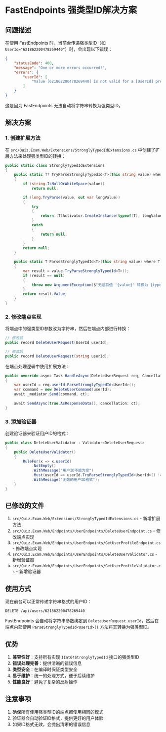 # FastEndpoints 强类型ID解决方案

## 问题描述

在使用 FastEndpoints 时，当前台传递强类型ID（如 `UserId="621862200478269440"`）时，会出现以下错误：

```json
{
    "statusCode": 400,
    "message": "One or more errors occurred!",
    "errors": {
        "userId": [
            "Value [621862200478269440] is not valid for a [UserId] property!"
        ]
    }
}
```

这是因为 FastEndpoints 无法自动将字符串转换为强类型ID。

## 解决方案

### 1. 创建扩展方法

在 `src/Quiz.Exam.Web/Extensions/StronglyTypedIdExtensions.cs` 中创建了扩展方法来处理强类型ID的转换：

```csharp
public static class StronglyTypedIdExtensions
{
    public static T? TryParseStronglyTypedId<T>(this string value) where T : struct, IInt64StronglyTypedId
    {
        if (string.IsNullOrWhiteSpace(value))
            return null;

        if (long.TryParse(value, out var longValue))
        {
            try
            {
                return (T)Activator.CreateInstance(typeof(T), longValue)!;
            }
            catch
            {
                return null;
            }
        }
        return null;
    }

    public static T ParseStronglyTypedId<T>(this string value) where T : struct, IInt64StronglyTypedId
    {
        var result = value.TryParseStronglyTypedId<T>();
        if (result == null)
        {
            throw new ArgumentException($"无法将值 '{value}' 转换为 {typeof(T).Name}");
        }
        return result.Value;
    }
}
```

### 2. 修改端点实现

将端点中的强类型ID参数改为字符串，然后在端点内部进行转换：

```csharp
// 修改前
public record DeleteUserRequest(UserId userId);

// 修改后
public record DeleteUserRequest(string userId);
```

在端点处理逻辑中使用扩展方法：

```csharp
public override async Task HandleAsync(DeleteUserRequest req, CancellationToken ct)
{
    var userId = req.userId.ParseStronglyTypedId<UserId>();
    var command = new DeleteUserCommand(userId);
    await _mediator.Send(command, ct);
    
    await SendAsync(true.AsResponseData(), cancellation: ct);
}
```

### 3. 添加验证器

创建验证器来验证用户ID的格式：

```csharp
public class DeleteUserValidator : Validator<DeleteUserRequest>
{
    public DeleteUserValidator()
    {
        RuleFor(x => x.userId)
            .NotEmpty()
            .WithMessage("用户ID不能为空")
            .Must(userId => userId.TryParseStronglyTypedId<UserId>() != null)
            .WithMessage("无效的用户ID格式");
    }
}
```

## 已修改的文件

1. `src/Quiz.Exam.Web/Extensions/StronglyTypedIdExtensions.cs` - 新增扩展方法
2. `src/Quiz.Exam.Web/Endpoints/UserEndpoints/DeleteUserEndpoint.cs` - 修改端点实现
3. `src/Quiz.Exam.Web/Endpoints/UserEndpoints/GetUserProfileEndpoint.cs` - 修改端点实现
4. `src/Quiz.Exam.Web/Endpoints/UserEndpoints/DeleteUserValidator.cs` - 新增验证器
5. `src/Quiz.Exam.Web/Endpoints/UserEndpoints/GetUserProfileValidator.cs` - 新增验证器

## 使用方式

现在前台可以正常传递字符串格式的用户ID：

```
DELETE /api/users/621862200478269440
```

FastEndpoints 会自动将字符串参数绑定到 `DeleteUserRequest.userId`，然后在端点内部使用 `ParseStronglyTypedId<UserId>()` 方法将其转换为强类型ID。

## 优势

1. **兼容性好**：支持所有实现 `IInt64StronglyTypedId` 接口的强类型ID
2. **错误处理完善**：提供清晰的错误信息
3. **类型安全**：在编译时保证类型安全
4. **易于维护**：统一的处理方式，便于后续维护
5. **性能良好**：避免了复杂的反射操作

## 注意事项

1. 确保所有使用强类型ID的端点都使用相同的模式
2. 验证器会自动验证ID格式，提供更好的用户体验
3. 如果ID格式无效，会抛出清晰的错误信息 